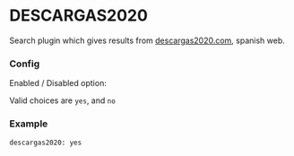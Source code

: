 # DESCARGAS2020
Search plugin which gives results from [descargas2020.com](http://descargas2020.com/), spanish web.
### Config
Enabled / Disabled option:

Valid choices are `yes`, and `no`



### Example
```
descargas2020: yes
```